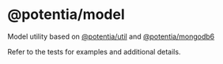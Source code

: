 # @potentia/model

Model utility based on
[@potentia/util](https://github.com/potentia-inc/ts-util) and
[@potentia/mongodb6](https://github.com/potentia-inc/ts-mongodb6)

Refer to the tests for examples and additional details.
